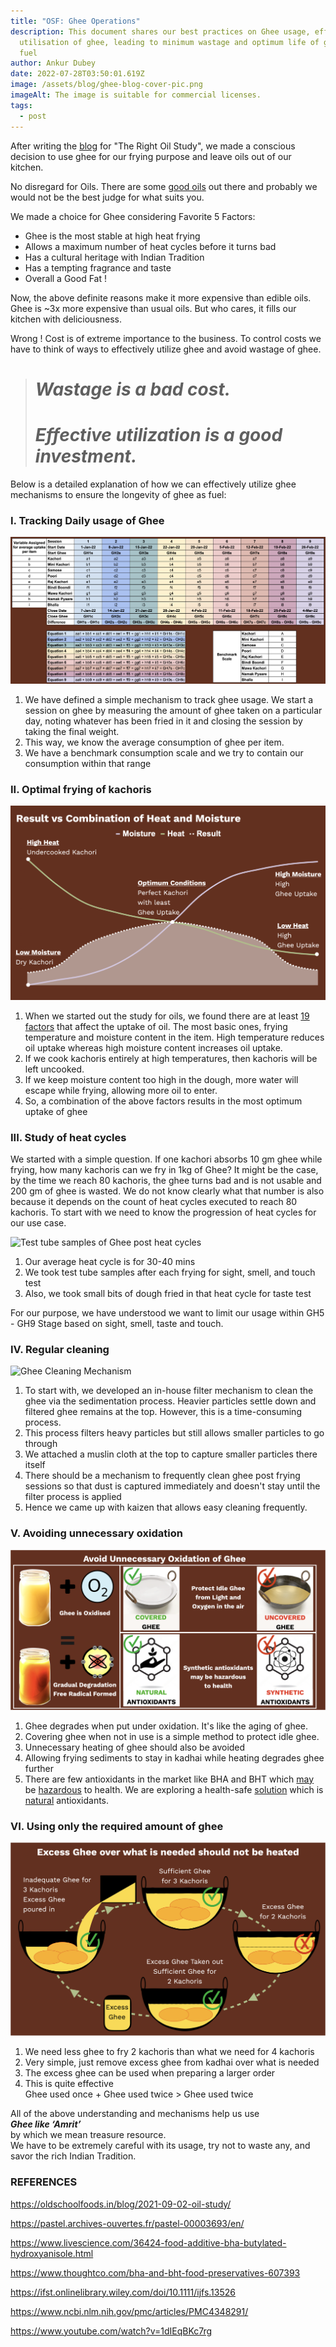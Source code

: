 ```yaml
---
title: "OSF: Ghee Operations"
description: This document shares our best practices on Ghee usage, effective
  utilisation of ghee, leading to minimum wastage and optimum life of ghee as
  fuel
author: Ankur Dubey
date: 2022-07-28T03:50:01.619Z
image: /assets/blog/ghee-blog-cover-pic.png
imageAlt: The image is suitable for commercial licenses.
tags:
  - post
---
```

<div>

After writing the [blog](https://oldschoolfoods.in/blog/2021-09-02-oil-study/) for "The Right Oil Study", we made a conscious decision to use ghee for our frying purpose and leave oils out of our kitchen. 

No disregard for Oils. There are some [good oils](https://oldschoolfoods.in/blog/2021-09-02-oil-study/) out there and probably we would not be the best judge for what suits you.

We made a choice for Ghee considering Favorite 5 Factors:

* Ghee is the most stable at high heat frying
* Allows a maximum number of heat cycles before it turns bad
* Has a cultural heritage with Indian Tradition
* Has a tempting fragrance and taste
* Overall a Good Fat !

Now, the above definite reasons make it more expensive than edible oils. \
Ghee is ~3x more expensive than usual oils. But who cares, it fills our kitchen with deliciousness. 

Wrong ! Cost is of extreme importance to the business. To control costs we have to think of ways to effectively utilize ghee and avoid wastage of ghee.

> # ***Wastage is a bad cost.***
>
> # ***Effective utilization is a good investment.***

</div>

<div>

Below is a detailed explanation of how we can effectively utilize ghee mechanisms to ensure the longevity of ghee as fuel:

</div>

<div>

### **I. Tracking Daily usage of Ghee**

</div>

<div>

![](/assets/blog/01-ghee-tracking.png "Ghee Tracking Mechanism")

1. We have defined a simple mechanism to track ghee usage. We start a session on ghee by measuring the amount of ghee taken on a particular day, noting whatever has been fried in it and closing the session by taking the final weight.
2. This way, we know the average consumption of ghee per item.
3. We have a benchmark consumption scale and we try to contain our consumption within that range

### **II. Optimal frying of kachoris**

</div>

<div>

![](/assets/blog/02-result-vs-combination-of-heat-and-moisture.png "Optimum Frying Conditions for Kachori")

1. When we started out the study for oils, we found there are at least [19 factors](https://pastel.archives-ouvertes.fr/pastel-00003693/en/) that affect the uptake of oil. The most basic ones, frying temperature and moisture content in the item. High temperature reduces oil uptake whereas high moisture content increases oil uptake.
2. If we cook kachoris entirely at high temperatures, then kachoris will be left uncooked.
3. If we keep moisture content too high in the dough, more water will escape while frying, allowing more oil to enter.
4. So, a combination of the above factors results in the most optimum uptake of ghee

</div>

<div>

### **III. Study of heat cycles**

</div>

<div>

We started with a simple question. If one kachori absorbs 10 gm ghee while frying, how many kachoris can we fry in 1kg of Ghee? It might be the case, by the time we reach 80 kachoris, the ghee turns bad and is not usable and 200 gm of ghee is wasted. We do not know clearly what that number is also because it depends on the count of heat cycles executed to reach 80 kachoris. To start with we need to know the progression of heat cycles for our use case.

![](/assets/blog/03-heat-cycles.png "Test tube samples of Ghee post heat cycles")

1. Our average heat cycle is for 30-40 mins
2. We took test tube samples after each frying for sight, smell, and touch test
3. Also, we took small bits of dough fried in that heat cycle for taste test

</div>

<div>

For our purpose, we have understood we want to limit our usage within GH5 - GH9 Stage based on sight, smell, taste and touch.

</div>

<div>

### **IV. Regular cleaning**

</div>

<div>

![](/assets/blog/04-ghee-cleaning-mechanism.png "Ghee Cleaning Mechanism")

1. To start with, we developed an in-house filter mechanism to clean the ghee via the sedimentation process. Heavier particles settle down and filtered ghee remains at the top. However, this is a time-consuming process.
2. This process filters heavy particles but still allows smaller particles to go through
3. We attached a muslin cloth at the top to capture smaller particles there itself
4. There should be a mechanism to frequently clean ghee post frying sessions so that dust is captured immediately and doesn't stay until the filter process is applied
5. Hence we came up with kaizen that allows easy cleaning frequently.

</div>

<div>

### **V. Avoiding unnecessary oxidation**

</div>

<div>

![](/assets/blog/05-unnecessary-oxidation-of-ghee.png "Ghee degrades gradually under oxidation")

1. Ghee degrades when put under oxidation. It's like the aging of ghee.
2. Covering ghee when not in use is a simple method to protect idle ghee.
3. Unnecessary heating of ghee should also be avoided
4. Allowing frying sediments to stay in kadhai while heating degrades ghee further
5. There are few antioxidants in the market like BHA and BHT which [may](https://www.livescience.com/36424-food-additive-bha-butylated-hydroxyanisole.html) be [hazardous](https://www.thoughtco.com/bha-and-bht-food-preservatives-607393) to health. We are exploring a health-safe [solution](https://ifst.onlinelibrary.wiley.com/doi/10.1111/ijfs.13526) which is [natural](https://www.ncbi.nlm.nih.gov/pmc/articles/PMC4348291/) antioxidants.

</div>

<div>

### **VI. Using only the required amount of ghee**

</div>

<div>

![](/assets/blog/06b-using-adequate-amount-of-ghee.png "Excess Ghee taken out of heat cycle")

1. We need less ghee to fry 2 kachoris than what we need for 4 kachoris
2. Very simple, just remove excess ghee from kadhai over what is needed
3. The excess ghee can be used when preparing a larger order
4. This is quite effective\
   Ghee used once + Ghee used twice > Ghee used twice

</div>

<div>

All of the above understanding and mechanisms help us use \
***Ghee like ‘Amrit’*** \
by which we mean treasure resource. \
We have to be extremely careful with its usage, try not to waste any, and savor the rich Indian Tradition.

</div>

### **REFERENCES**

<https://oldschoolfoods.in/blog/2021-09-02-oil-study/>

<https://pastel.archives-ouvertes.fr/pastel-00003693/en/>

<https://www.livescience.com/36424-food-additive-bha-butylated-hydroxyanisole.html>

<https://www.thoughtco.com/bha-and-bht-food-preservatives-607393>

<https://ifst.onlinelibrary.wiley.com/doi/10.1111/ijfs.13526>

<https://www.ncbi.nlm.nih.gov/pmc/articles/PMC4348291/>

<https://www.youtube.com/watch?v=1dIEqBKc7rg>